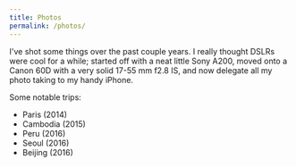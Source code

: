 ```yaml
---
title: Photos
permalink: /photos/
---
```


I've shot some things over the past couple years. I really thought DSLRs were cool for a while; 
started off with a neat little Sony A200, moved onto a Canon 60D with a very solid 17-55 mm f2.8 IS, and now delegate all my photo taking to my handy iPhone.

Some notable trips: 
* Paris (2014)
* Cambodia (2015)
* Peru (2016)
* Seoul (2016)
* Beijing (2016)
